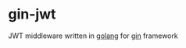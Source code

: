 # gin-jwt

JWT middleware written in [golang](https://golang.org/) for [gin](https://gin-gonic.github.io/gin/) framework

